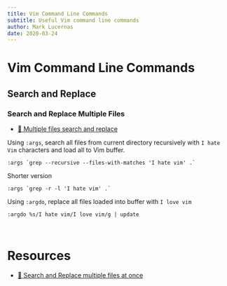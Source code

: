 ```yaml
---
title: Vim Command Line Commands
subtitle: Useful Vim command line commands
author: Mark Lucernas
date: 2020-03-24
---
```



# Vim Command Line Commands

## Search and Replace

### Search and Replace Multiple Files

- [📄 Multiple files search and replace](https://gabri.me/blog/multiple-files-search-and-replace-in-vim)

Using `:args`, search all files from current directory recursively with `I hate
Vim` characters and load all to Vim buffer.

```vim
:args `grep --recursive --files-with-matches 'I hate vim' .`
```

Shorter version

```vim
:args `grep -r -l 'I hate vim' .`
```

Using `:argdo`, replace all files loaded into buffer with `I love vim`

```vim
:argdo %s/I hate vim/I love vim/g | update
```

<br>

# Resources

- [📄 Search and Replace multiple files at once](https://gabri.me/blog/multiple-files-search-and-replace-in-vim)


